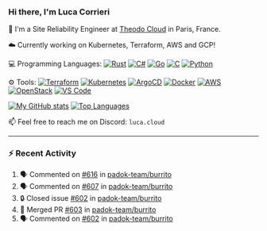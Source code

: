 ### Hi there, I'm Luca Corrieri

👋 I'm a Site Reliability Engineer at [Theodo Cloud](https://cloud.theodo.com/) in Paris, France.

☁️ Currently working on Kubernetes, Terraform, AWS and GCP!

💻 Programming Languages:
[![Rust](https://img.shields.io/badge/Rust-c14566?style=flat-square&logo=rust&logoColor=white)](#)
[![C#](https://img.shields.io/badge/C%23-1e9e25.svg?style=flat-square&logo=c%20sharp&logoColor=white)](#)
[![Go](https://img.shields.io/badge/Go-007d9c?style=flat-square&logo=go&logoColor=white)](#)
[![C](https://img.shields.io/badge/C-2570ae.svg?style=flat-square&logo=c&logoColor=white)](#)
[![Python](https://img.shields.io/badge/Python-3b78a7.svg?style=flat-square&logo=python&logoColor=white)](#)

⚙️ Tools:
[![Terraform](https://img.shields.io/badge/Terraform-7B42BC?style=flat-square&logo=terraform&logoColor=white)](#)
[![Kubernetes](https://img.shields.io/badge/Kubernetes-326CE5?style=flat-square&logo=kubernetes&logoColor=white)](#)
[![ArgoCD](https://img.shields.io/badge/ArgoCD-009485?style=flat-square&logo=argo&logoColor=white)](#)
[![Docker](https://img.shields.io/badge/Docker-2496ED?style=flat-square&logo=docker&logoColor=white)](#)
[![AWS](https://img.shields.io/badge/AWS-232F3E?style=flat-square&logo=amazonaws&logoColor=white)](#)
[![OpenStack](https://img.shields.io/badge/OpenStack-ED1944?style=flat-square&logo=openstack&logoColor=white)](#)
[![VS Code](https://img.shields.io/badge/VS%20Code-007ACC?style=flat-square&logo=visualstudiocode&logoColor=white)](#)

[![My GitHub stats](https://github-readme-stats.vercel.app/api?username=corrieriluca&hide_rank=true&count_private=true&include_all_commits=true&show_icons=true&theme=github_dark)](#)
[![Top Languages](https://github-readme-stats.vercel.app/api/top-langs/?username=corrieriluca&layout=compact&theme=github_dark)](#)

📫 Feel free to reach me on Discord: `luca.cloud`

---

### :zap: Recent Activity

<!--START_SECTION:activity-->
1. 🗣 Commented on [#616](https://github.com/padok-team/burrito/pull/616#issuecomment-2939722966) in [padok-team/burrito](https://github.com/padok-team/burrito)
2. 🗣 Commented on [#607](https://github.com/padok-team/burrito/pull/607#issuecomment-2931613369) in [padok-team/burrito](https://github.com/padok-team/burrito)
3. 🔒 Closed issue [#602](https://github.com/padok-team/burrito/issues/602) in [padok-team/burrito](https://github.com/padok-team/burrito)
4. 🎉 Merged PR [#603](https://github.com/padok-team/burrito/pull/603) in [padok-team/burrito](https://github.com/padok-team/burrito)
5. 🗣 Commented on [#602](https://github.com/padok-team/burrito/issues/602#issuecomment-2929824174) in [padok-team/burrito](https://github.com/padok-team/burrito)
<!--END_SECTION:activity-->
